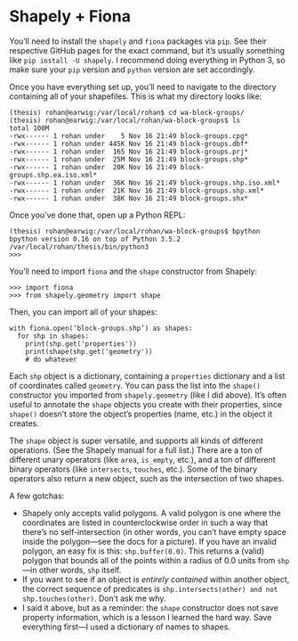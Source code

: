 # Shapely + Fiona
You’ll need to install the `shapely` and `fiona` packages via `pip`. See their respective GitHub pages for the exact command, but it’s usually something like `pip install -U shapely`. I recommend doing everything in Python 3, so make sure your `pip` version and `python` version are set accordingly.

Once you have everything set up, you’ll need to navigate to the directory containing all of your shapefiles. This is what my directory looks like:

```
(thesis) rohan@earwig:/var/local/rohan$ cd wa-block-groups/
(thesis) rohan@earwig:/var/local/rohan/wa-block-groups$ ls
total 100M
-rwx------ 1 rohan under    5 Nov 16 21:49 block-groups.cpg*
-rwx------ 1 rohan under 445K Nov 16 21:49 block-groups.dbf*
-rwx------ 1 rohan under  165 Nov 16 21:49 block-groups.prj*
-rwx------ 1 rohan under  25M Nov 16 21:49 block-groups.shp*
-rwx------ 1 rohan under  20K Nov 16 21:49 block-groups.shp.ea.iso.xml*
-rwx------ 1 rohan under  36K Nov 16 21:49 block-groups.shp.iso.xml*
-rwx------ 1 rohan under  21K Nov 16 21:49 block-groups.shp.xml*
-rwx------ 1 rohan under  38K Nov 16 21:49 block-groups.shx*
```

Once you’ve done that, open up a Python REPL:

```
(thesis) rohan@earwig:/var/local/rohan/wa-block-groups$ bpython
bpython version 0.16 on top of Python 3.5.2 /var/local/rohan/thesis/bin/python3
>>>
```

You’ll need to import `fiona` and the `shape`  constructor from Shapely:

```
>>> import fiona
>>> from shapely.geometry import shape
```

Then, you can import all of your shapes:
```
with fiona.open(‘block-groups.shp’) as shapes:
  for shp in shapes:
    print(shp.get('properties'))
    print(shape(shp.get('geometry'))
    # do whatever
```

Each `shp` object is a dictionary, containing a `properties` dictionary and a list of coordinates called `geometry`. You can pass the list into the `shape()` constructor you imported from `shapely.geometry` (like I did above). It’s often useful to annotate the `shape` objects you create with their properties, since `shape()` doesn’t store the object’s properties (name, etc.) in the object it creates.

The `shape` object is super versatile, and supports all kinds of different operations. (See the Shapely manual for a full list.) There are a ton of different unary operators (like `area`, `is_empty`, etc.), and a ton of different binary operators (like `intersects`, `touches`, etc.). Some of the binary operators also return a new object, such as the intersection of two shapes.

A few gotchas:
* Shapely only accepts valid polygons. A valid polygon is one where the coordinates are listed in counterclockwise order in such a way that there’s no self-intersection (in other words, you can’t have empty space inside the polygon—see the docs for a picture). If you have an invalid polygon, an easy fix is this: `shp.buffer(0.0)`. This returns a (valid) polygon that bounds all of the points within a radius of 0.0 units from `shp`—in other words, `shp` itself.
* If you want to see if an object is _entirely contained_ within another object, the correct sequence of predicates is `shp.intersects(other) and not shp.touches(other)`. Don’t ask me why.
* I said it above, but as a reminder: the `shape` constructor does not save property information, which is a lesson I learned the hard way. Save everything first—I used a dictionary of names to shapes.
